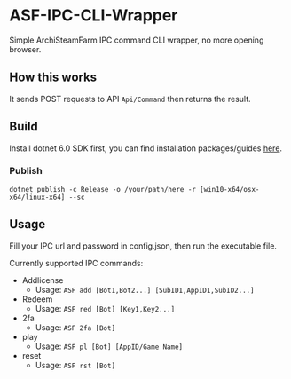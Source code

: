 # ASF-IPC-CLI-Wrapper

Simple ArchiSteamFarm IPC command CLI wrapper, no more opening browser.

## How this works

It sends POST requests to API `Api/Command` then returns the result.

## Build

Install dotnet 6.0 SDK first, you can find installation packages/guides [here](https://dotnet.microsoft.com/download).

### Publish

```
dotnet publish -c Release -o /your/path/here -r [win10-x64/osx-x64/linux-x64] --sc
```

## Usage

Fill your IPC url and password in config.json, then run the executable file.

Currently supported IPC commands:

- Addlicense 
  - Usage: `ASF add [Bot1,Bot2...] [SubID1,AppID1,SubID2...]`
- Redeem
  - Usage: `ASF red [Bot] [Key1,Key2...]`
- 2fa 
  - Usage: `ASF 2fa [Bot]`
- play
  - Usage: `ASF pl [Bot] [AppID/Game Name]`
- reset
  - Usage: `ASF rst [Bot]`

